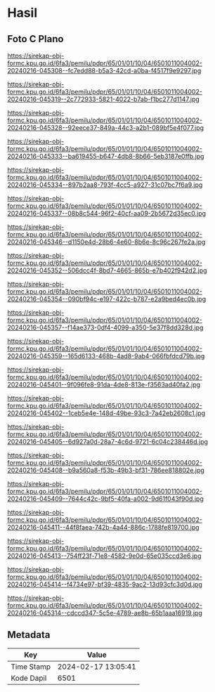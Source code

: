 # Hasil

## Foto C Plano

https://sirekap-obj-formc.kpu.go.id/6fa3/pemilu/pdpr/65/01/01/10/04/6501011004002-20240216-045308--fc7edd88-b5a3-42cd-a0ba-f4517f9e9297.jpg

https://sirekap-obj-formc.kpu.go.id/6fa3/pemilu/pdpr/65/01/01/10/04/6501011004002-20240216-045319--2c772933-5821-4022-b7ab-f1bc277d1147.jpg

https://sirekap-obj-formc.kpu.go.id/6fa3/pemilu/pdpr/65/01/01/10/04/6501011004002-20240216-045328--92eece37-849a-44c3-a2b1-089bf5e4f077.jpg

https://sirekap-obj-formc.kpu.go.id/6fa3/pemilu/pdpr/65/01/01/10/04/6501011004002-20240216-045333--ba619455-b647-4db8-8b66-5eb3187e0ffb.jpg

https://sirekap-obj-formc.kpu.go.id/6fa3/pemilu/pdpr/65/01/01/10/04/6501011004002-20240216-045334--897b2aa8-793f-4cc5-a927-31c07bc7f6a9.jpg

https://sirekap-obj-formc.kpu.go.id/6fa3/pemilu/pdpr/65/01/01/10/04/6501011004002-20240216-045337--08b8c544-96f2-40cf-aa09-2b5672d35ec0.jpg

https://sirekap-obj-formc.kpu.go.id/6fa3/pemilu/pdpr/65/01/01/10/04/6501011004002-20240216-045346--d1150e4d-28b6-4e60-8b6e-8c96c267fe2a.jpg

https://sirekap-obj-formc.kpu.go.id/6fa3/pemilu/pdpr/65/01/01/10/04/6501011004002-20240216-045352--506dcc4f-8bd7-4665-865b-e7b402f942d2.jpg

https://sirekap-obj-formc.kpu.go.id/6fa3/pemilu/pdpr/65/01/01/10/04/6501011004002-20240216-045354--090bf94c-e197-422c-b787-e2a9bed4ec0b.jpg

https://sirekap-obj-formc.kpu.go.id/6fa3/pemilu/pdpr/65/01/01/10/04/6501011004002-20240216-045357--f14ae373-0df4-4099-a350-5e37f8dd328d.jpg

https://sirekap-obj-formc.kpu.go.id/6fa3/pemilu/pdpr/65/01/01/10/04/6501011004002-20240216-045359--165d6133-468b-4ad8-9ab4-066fbfdcd79b.jpg

https://sirekap-obj-formc.kpu.go.id/6fa3/pemilu/pdpr/65/01/01/10/04/6501011004002-20240216-045401--9f096fe8-91da-4de8-813e-f3563ad40fa2.jpg

https://sirekap-obj-formc.kpu.go.id/6fa3/pemilu/pdpr/65/01/01/10/04/6501011004002-20240216-045402--1ceb5e4e-148d-49be-93c3-7a42eb2608c1.jpg

https://sirekap-obj-formc.kpu.go.id/6fa3/pemilu/pdpr/65/01/01/10/04/6501011004002-20240216-045405--6d927a0d-28a7-4c6d-9721-6c04c238446d.jpg

https://sirekap-obj-formc.kpu.go.id/6fa3/pemilu/pdpr/65/01/01/10/04/6501011004002-20240216-045408--b9a560a8-f53b-49b3-bf31-786ee818802e.jpg

https://sirekap-obj-formc.kpu.go.id/6fa3/pemilu/pdpr/65/01/01/10/04/6501011004002-20240216-045409--7644c42c-9bf5-40fa-a002-9d61f043f90d.jpg

https://sirekap-obj-formc.kpu.go.id/6fa3/pemilu/pdpr/65/01/01/10/04/6501011004002-20240216-045411--44f8faea-742b-4a44-886c-1788fe819700.jpg

https://sirekap-obj-formc.kpu.go.id/6fa3/pemilu/pdpr/65/01/01/10/04/6501011004002-20240216-045413--754ff23f-71e8-4582-9e0d-65e035ccd3e6.jpg

https://sirekap-obj-formc.kpu.go.id/6fa3/pemilu/pdpr/65/01/01/10/04/6501011004002-20240216-045414--f4734e97-bf39-4835-9ac2-13d93cfc3d0d.jpg

https://sirekap-obj-formc.kpu.go.id/6fa3/pemilu/pdpr/65/01/01/10/04/6501011004002-20240216-045314--cdccd347-5c5e-4789-ae8b-65b1aaa16919.jpg


## Metadata

| Key        | Value               |
| ---------- | ------------------- |
| Time Stamp | 2024-02-17 13:05:41 |
| Kode Dapil | 6501                |



